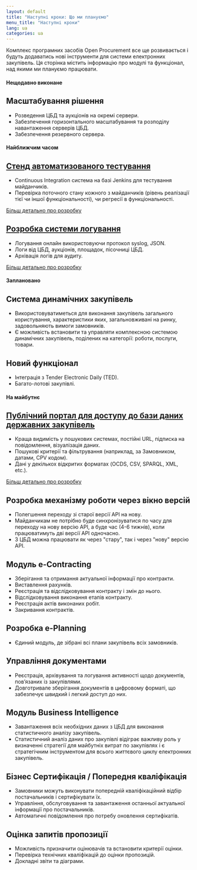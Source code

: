```yaml
---
layout: default
title: "Наступні кроки: Що ми плануємо"
menu_title: "Наступні кроки"
lang: ua
categories: ua
---
```


Комплекс програмних засобів Open Procurement все ще розвивається і будуть додаватись нові інструменти для системи електронних закупівель. Ця сторінка містить інформацію про модулі та функціонал, над якими ми плануємо працювати.

#### Нещодавно виконане

## Масштабування рішення
* Розведення ЦБД та аукціонів на окремі сервери.
* Забезпечення горизонтального масштабування та розподілу навантаження серверів ЦБД.
* Забезпечення резервного сервера.

#### Найближчим часом

## [Стенд автоматизованого тестування](http://openprocurement.org/ua/test-stand.html)
* Continuous Integration система на базі Jenkins для тестування майданчиків.
* Перевірка поточного стану кожного з майданчиків (рівень реалізації тієї чи іншої функціональності), чи регресії в функціональності.

[Більш детально про розробку](http://openprocurement.org/ua/test-stand.html)

## [Розробка системи логування](http://openprocurement.org/ua/log-server.html)
* Логування онлайн використовуючи протокол syslog, JSON.
* Логи від ЦБД, аукціонів, площадок, пісочниці ЦБД.
* Архівація логів для аудиту.

[Більш детально про розробку](http://openprocurement.org/ua/log-server.html)

#### Заплановано

## Система динамічних закупівель
* Використовуватиметься для виконання закупівель загального користування, характеристики яких, загальновживані на ринку, задовольняють вимоги замовників. 
* Є можливість встановити та управляти  комплексною системою динамічних закупівель, поділених на категорії: роботи, послуги, товари.

## Новий функціонал
* Інтеграція з Tender Electronic Daily (TED).
* Багато-лотові закупівлі.

#### На майбутнє

## [Публічний портал для доступу до бази даних державних закупівель](http://openprocurement.org/ua/public-procurement-portal) 
* Краща видимість у пошукових системах, постійні URL, підписка на повідомлення, візуалізація даних.
* Пошукові критерії та фільтрування (наприклад, за Замовником, датами, CPV кодом).
* Дані у декількох відкритих форматах (OCDS, CSV, SPARQL, XML, etc.).

[Більш детально про розробку](http://openprocurement.org/ua/public-procurement-portal)

## Розробка механізму роботи через вікно версій
* Полегшення переходу зі старої версії API на нову.
* Майданчикам не потрібно буде синхронізуватися по часу для переходу на нову версію API, а буде час (4-6 тижнів), коли працюватимуть дві версії API одночасно.
* З ЦБД можна працювати як через "стару", так і через "нову" версію API.

## Модуль e-Contracting 
* Зберігання та отримання актуальної інформації про контракти.
* Виставлення рахунків.
* Реєстрація та відслідковування контракту і змін до нього.
* Відслідковування виконання етапів контракту.
* Реєстрація актів виконаних робіт.
* Закривання контрактів.

## Розробка e-Planning
* Єдиний модуль, де зібрані всі плани закупівель всіх замовників.

## Управління документами
* Реєстрація, архівування та логування активності щодо документів, пов’язаних із закупівлями.
* Довготривале зберігання документів в цифровому форматі, що забезпечує швидкий і легкий доступ до них.

## Модуль Business Intelligence
* Завантаження всіх необхідних даних з ЦБД для виконання статистичного аналізу закупівель.
* Статистичний аналіз даних про закупівлі відіграє важливу роль у визначенні стратегії для майбутніх витрат по закупівлях і є стратегічним інструментом для всього життєвого циклу електронних закупівель.

## Бізнес Сертифікація / Попередня кваліфікація
* Замовники можуть виконувати попередній кваліфікаційний відбір постачальників і сертифікувати їх.
* Управління, обслуговування та завантаження останньої актуальної інформації про постачальників.
* Автоматичні повідомлення про потребу оновлення сертифікатів.

## Оцінка запитів пропозиції
* Можливість призначити оцінювачів та встановити критерії оцінки.
* Перевірка технічних кваліфікацій до оцінки пропозицій.
* Докладні звіти та діаграми.
